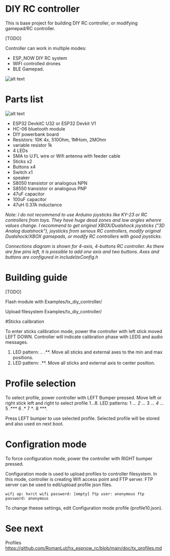 # DIY RC controller

This is base project for building DIY RC controller, or modifying gamepad/RC controller.

[TODO]

Controller can work in multiple modes:
- ESP_NOW DIY RC system
- WIFI controlled drones
- BLE Gamepad.

![alt text](https://raw.githubusercontent.com/RomanLut/hx_espnow_rc/main/doc/diy_controller_prototype.jpg "DIY controller prototype")

# Parts list

![alt text](https://raw.githubusercontent.com/RomanLut/hx_espnow_rc/main/doc/diy_controller_connections.jpg "DIY controller connections")


- ESP32 DevkitC U32 or ESP32 Devkit V1 
- HC-06 bluetooth module
- DIY powerbank board
- Resistors: 10K 4x, 510Ohm, 1MHom, 2MOhm
- variable resistor 1k
- 4 LEDs
- SMA to U.FL wire or Wifi antenna with feeder cable
- Sticks x2
- Buttons x4
- Switch x1
- speaker
- S8050 transistor or analogous NPN
- S8550 transistor or analogous PNP
- 47uF capacitor
- 100uF capacitor
- 47uH 0.37A inductance
 
*Note: I do not recommend to use Arduino joysticks like KY-23 or RC controllers from toys. They have huge dead zones and low angles whenre values change.*
*I recommend to get original XBOX/Dualshock joysticks ("3D Analog dualshock"), joysticks from serious RC controllers, modify original Dualshock/XBOX gamepads, or modify RC controllers with good joysticks.*

*Connections diagram is shown for 4-axis, 4-buttons RC controller. As there are few pins left, it is possible to add one axis and two buttons. Axes and buttons are configured in include\txConfig.h*


# Building guide

[TODO]

Flash module with Examples/tx_diy_controller/

Upload filesystem Examples/tx_diy_controller/


#Sticks calibration

To enter sticks calibration mode, power the controller with left stick moved LEFT DOWN. Controller will indicate calibration phase with LEDS and audio messages.

1) LED pattern: *..* .**. Move all sticks and external axes to the min and max positions.
2) LED pattern: .**. Move all sticks and external axis to center position.

# Profile selection

To select profile, power controller with LEFT Bumper pressed.
Move left or right stick left and right to select profile 1...8.
LED patterns: 
1 *... 
2 .*.. 
3 ..*. 
4 ...* 
5 .*** 
6 *.** 
7 **.* 
8 ***. 

Press LEFT bumper to use selected profile. Selected profile will be stored and also used on next boot.


# Configration mode

To force configuration mode, power the controller with RIGHT bumper pressed.

Configuration mode is used to upload profiles to controller filesystem.
In this mode, controller is creating Wifi access point and FTP server.
FTP server can be used to edit/upload profile json files.

``
wifi ap: hxrct
wifi password: [empty]
ftp user: anonymous
ftp password: anonymous
``

To change theese settings, edit Configuration mode profile (profile10.json).

# See next

Profiles https://github.com/RomanLut/hx_espnow_rc/blob/main/doc/tx_profiles.md

